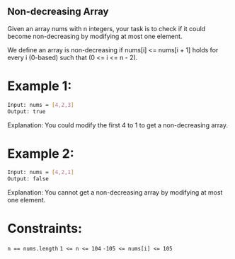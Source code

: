 ## Non-decreasing Array

Given an array nums with n integers, your task is to check if it could become non-decreasing by modifying at most one element.

We define an array is non-decreasing if nums[i] <= nums[i + 1] holds for every i (0-based) such that (0 <= i <= n - 2).

 

# Example 1:

```bash
Input: nums = [4,2,3]
Output: true
```
Explanation: You could modify the first 4 to 1 to get a non-decreasing array.


# Example 2:

```bash
Input: nums = [4,2,1]
Output: false
```
Explanation: You cannot get a non-decreasing array by modifying at most one element.
 

# Constraints:

`n == nums.length`
`1 <= n <= 104`
`-105 <= nums[i] <= 105`